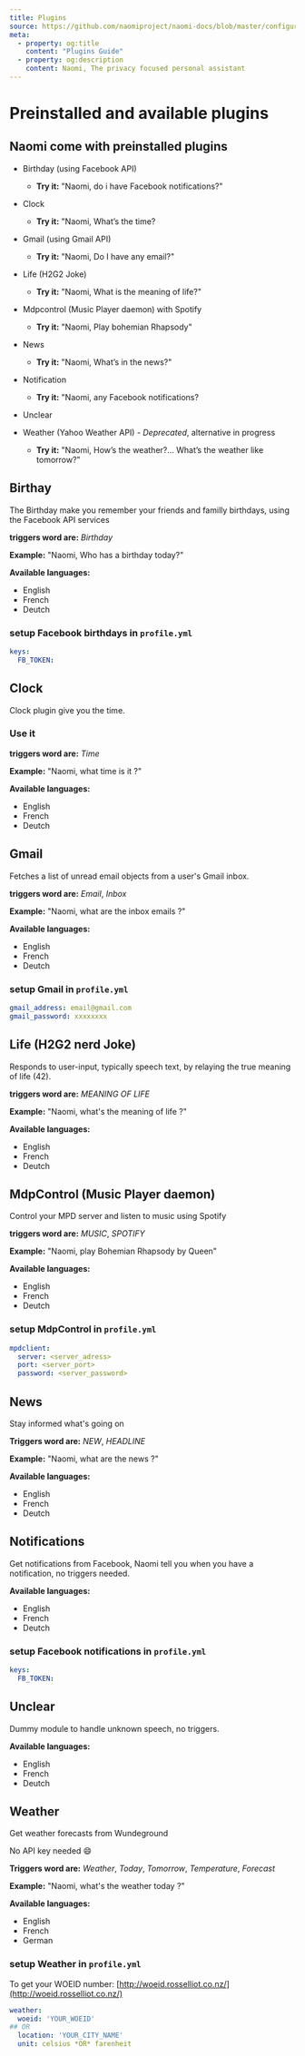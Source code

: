 ```yaml
---
title: Plugins
source: https://github.com/naomiproject/naomi-docs/blob/master/configuration/plugins.md
meta:
  - property: og:title
    content: "Plugins Guide"
  - property: og:description
    content: Naomi, The privacy focused personal assistant
---
```


# Preinstalled and available plugins

## Naomi come with preinstalled plugins

* Birthday (using Facebook API)
  * **Try it:** "Naomi, do i have Facebook notifications?"

* Clock
  * **Try it:** "Naomi, What’s the time?

* Gmail (using Gmail API)
  * **Try it:** "Naomi, Do I have any email?"

* Life (H2G2 Joke)
  * **Try it:** "Naomi, What is the meaning of life?"

* Mdpcontrol (Music Player daemon) with Spotify
  * **Try it:** "Naomi, Play bohemian Rhapsody"

* News
  * **Try it:** "Naomi, What’s in the news?"
  
* Notification
  * **Try it:** "Naomi, any Facebook notifications?
  
* Unclear
  
* Weather (Yahoo Weather API) - *Deprecated*, alternative in progress
  * **Try it:** "Naomi, How’s the weather?… What’s the weather like tomorrow?"
  
## Birthay

The Birthday make you remember your friends and familly birthdays, using the Facebook API services

**triggers word are:** *Birthday*

**Example:** "Naomi, Who has a birthday today?"

**Available languages:**

* English
* French
* Deutch

### setup Facebook birthdays in `profile.yml`

```yaml
keys:
  FB_TOKEN:
```

## Clock

Clock plugin give you the time.

### Use it

**triggers word are:** *Time*

**Example:** "Naomi, what time is it ?"

**Available languages:**

* English
* French
* Deutch

## Gmail

Fetches a list of unread email objects from a user's Gmail inbox.

**triggers word are:** *Email*, *Inbox*

**Example:** "Naomi, what are the inbox emails ?"

**Available languages:**

* English
* French
* Deutch

### setup Gmail in `profile.yml`

```yaml
gmail_address: email@gmail.com
gmail_password: xxxxxxxx
```

## Life (H2G2 nerd Joke)

Responds to user-input, typically speech text, by relaying the true meaning of life (42).

**triggers word are:** *MEANING OF LIFE*

**Example:** "Naomi, what's the meaning of life ?"

**Available languages:**

* English
* French
* Deutch

## MdpControl (Music Player daemon)

Control your MPD server and listen to music using Spotify

**triggers word are:** *MUSIC*, *SPOTIFY*

**Example:** "Naomi, play Bohemian Rhapsody by Queen"

**Available languages:**

* English
* French
* Deutch

### setup MdpControl in `profile.yml`

```yaml
mpdclient:
  server: <server_adress>
  port: <server_port>
  password: <server_password>

```

## News

Stay informed what's going on

**Triggers word are:** *NEW*, *HEADLINE*

**Example:** "Naomi, what are the news ?"

**Available languages:**

* English
* French
* Deutch

## Notifications

Get notifications from Facebook, Naomi tell you when you have a notification, no triggers needed.

**Available languages:**

* English
* French
* Deutch

### setup Facebook notifications in `profile.yml`

```yaml
keys:
  FB_TOKEN:
```

## Unclear

Dummy module to handle unknown speech, no triggers.

**Available languages:**

* English
* French
* Deutch

## Weather

Get weather forecasts from Wundeground

No API key needed :smile:

**Triggers word are:** *Weather*, *Today*, *Tomorrow*, *Temperature*, *Forecast*

**Example:** "Naomi, what's the weather today ?"

**Available languages:**

* English
* French
* German

### setup Weather in `profile.yml`

To get your WOEID number: [http://woeid.rosselliot.co.nz/](http://woeid.rosselliot.co.nz/)

```yaml
weather:
  woeid: 'YOUR_WOEID'
## OR
  location: 'YOUR_CITY_NAME'
  unit: celsius *OR* farenheit  
```

<DocPreviousVersions/>
<EditPageLink/>
